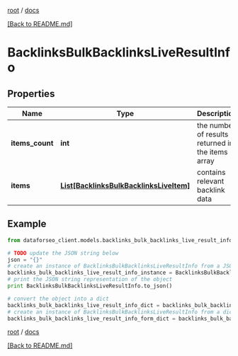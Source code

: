 [root](./../ "root") / [docs](./ "docs")

[[Back to README.md]](./../README.md "[Back to README.md]")

# BacklinksBulkBacklinksLiveResultInfo

## Properties

Name | Type | Description | Notes
------------ | ------------- | ------------- | -------------
**items_count** | **int** | the number of results returned in the items array | [optional]
**items** | [**List[BacklinksBulkBacklinksLiveItem]**](BacklinksBulkBacklinksLiveItem.md) | contains relevant backlink data | [optional]

## Example

```python
from dataforseo_client.models.backlinks_bulk_backlinks_live_result_info import BacklinksBulkBacklinksLiveResultInfo

# TODO update the JSON string below
json = "{}"
# create an instance of BacklinksBulkBacklinksLiveResultInfo from a JSON string
backlinks_bulk_backlinks_live_result_info_instance = BacklinksBulkBacklinksLiveResultInfo.from_json(json)
# print the JSON string representation of the object
print BacklinksBulkBacklinksLiveResultInfo.to_json()

# convert the object into a dict
backlinks_bulk_backlinks_live_result_info_dict = backlinks_bulk_backlinks_live_result_info_instance.to_dict()
# create an instance of BacklinksBulkBacklinksLiveResultInfo from a dict
backlinks_bulk_backlinks_live_result_info_form_dict = backlinks_bulk_backlinks_live_result_info.from_dict(backlinks_bulk_backlinks_live_result_info_dict)
```

  

[root](./../ "root") / [docs](./ "docs")

[[Back to README.md]](./../README.md "[Back to README.md]")